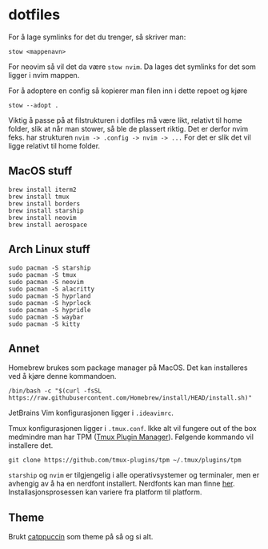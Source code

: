 # dotfiles

For å lage symlinks for det du trenger, så skriver man: 

```
stow <mappenavn>
```
For neovim så vil det da være ```stow nvim```. Da lages det symlinks for det som ligger i nvim mappen.

For å adoptere en config så kopierer man filen inn i dette repoet og kjøre

```
stow --adopt .
```
Viktig å passe på at filstrukturen i dotfiles må være likt, relativt til home folder, slik at når man stower, så ble de plassert riktig. Det er derfor nvim feks. har strukturen ```nvim -> .config -> nvim -> ...``` For det er slik det vil ligge relativt til home folder.
## MacOS stuff
```
brew install iterm2
brew install tmux 
brew install borders
brew install starship
brew install neovim
brew install aerospace
```
## Arch Linux stuff
```
sudo pacman -S starship
sudo pacman -S tmux 
sudo pacman -S neovim
sudo pacman -S alacritty
sudo pacman -S hyprland
sudo pacman -S hyprlock
sudo pacman -S hypridle
sudo pacman -S waybar
sudo pacman -S kitty
```
## Annet
Homebrew brukes som package manager på MacOS. Det kan installeres ved å kjøre denne kommandoen.
```
/bin/bash -c "$(curl -fsSL https://raw.githubusercontent.com/Homebrew/install/HEAD/install.sh)"
```

JetBrains Vim konfigurasjonen ligger i ```.ideavimrc```. 

Tmux konfigurasjonen ligger i ```.tmux.conf```. Ikke alt vil fungere out of the box medmindre man har TPM ([Tmux Plugin Manager](https://github.com/tmux-plugins/tpm)). Følgende kommando vil installere det. 
```
git clone https://github.com/tmux-plugins/tpm ~/.tmux/plugins/tpm
```

```starship``` og ```nvim``` er tilgjengelig i alle operativsystemer og terminaler, men er avhengig av å ha en nerdfont installert. Nerdfonts kan man finne [her](https://www.nerdfonts.com/). Installasjonsprosessen kan variere fra platform til platform.
## Theme
Brukt [catppuccin](https://github.com/catppuccin/catppuccin) som theme på så og si alt.
